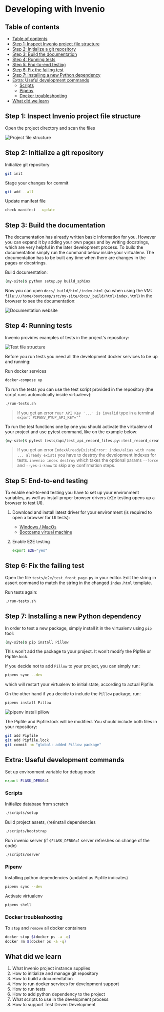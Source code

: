 # Developing with Invenio

## Table of contents

- [Table of contents](#table-of-contents)
- [Step 1: Inspect Invenio project file structure](#step-1-inspect-invenio-project-file-structure)
- [Step 2: Initialize a git repository](#step-2-initialize-a-git-repository)
- [Step 3: Build the documentation](#step-3-build-the-documentation)
- [Step 4: Running tests](#step-4-running-tests)
- [Step 5: End-to-end testing](#step-5-end-to-end-testing)
- [Step 6: Fix the failing test](#step-6-fix-the-failing-test)
- [Step 7: Installing a new Python dependency](#step-7-installing-a-new-python-dependency)
- [Extra: Useful development commands](#extra-useful-development-commands)
  - [Scripts](#scripts)
  - [Pipenv](#pipenv)
  - [Docker troubleshooting](#docker-troubleshooting)
- [What did we learn](#what-did-we-learn)

## Step 1: Inspect Invenio project file structure

Open the project directory and scan the files

![Project file structure](images/06-repo.png)

## Step 2: Initialize a git repository

Initialize git repository

```bash
git init
```

Stage your changes for commit

```bash
git add --all
```

Update manifest file

```bash
check-manifest --update
```

## Step 3: Build the documentation

The documentation has already written basic information for you. However you can expand it by adding your own pages and by writing docstrings, which are very helpful in the later development process. To build the documentation simply run the command below inside your virtualenv. The documentation has to be built any time when there are changes in the pages or docstrings.

Build documentation:

```bash
(my-site)$ python setup.py build_sphinx
```

Now you can open `docs/_build/html/index.html` (so when using the VM: `file:///home/bootcamp/src/my-site/docs/_build/html/index.html`) in the browser to see the documentation:

![Documentation website](images/06-documentation.png)

## Step 4: Running tests

Invenio provides examples of tests in the project's repository:

![Test file structure](images/06-tests.png)

Before you run tests you need all the development docker services to be up and running:

Run docker services

```bash
docker-compose up
```

To run the tests you can use the test script provided in the repository (the script runs automatically inside virtualenv):

```bash
./run-tests.sh
```

> If you get an error `Your API Key '...' is invalid` type in a terminal `export PIPENV_PYUP_API_KEY=""`

To run the test functions one by one you should activate the virtualenv of your project and use pytest command, like on the example below:

```bash
(my-site)$ pytest tests/api/test_api_record_files.py::test_record_creation
```

> If you get an error `IndexAlreadyExistsError: index/alias with name ... already exists` you have to destroy the development indexes for tests. `invenio index destroy` which takes the optional params `--force` and `--yes-i-know` to skip any confirmation steps.

## Step 5: End-to-end testing

To enable end-to-end testing you have to set up your environment variables, as well as install proper browser drivers (e2e testing opens up a browser to test UI).

1. Download and install latest driver for your environment (is required to open a browser for UI tests):
    - [Windows / MacOs](https://github.com/mozilla/geckodriver/releases)
    - [Bootcamp virtual machine](https://github.com/mozilla/geckodriver/releases/download/v0.24.0/geckodriver-v0.24.0-linux64.tar.gz)
2. Enable E2E testing

    ```bash
    export E2E="yes"
    ```

## Step 6: Fix the failing test

Open the file `tests/e2e/test_front_page.py` in your editor.
Edit the string in assert command to match the string in the changed `index.html` template.

Run tests again:

```bash
./run-tests.sh
```

## Step 7: Installing a new Python dependency

In order to test a new package, simply install it in the virtualenv using `pip` tool:

```bash
(my-site)$ pip install Pillow
```

This won't add the package to your project. It won't modify the Pipfile or Pipfile.lock.

If you decide not to add `Pillow` to your project, you can simply run:

```bash
pipenv sync --dev
```

which will restart your virtualenv to initial state, according to actual Pipfile.

On the other hand if you decide to include the `Pillow` package, run:

```bash
pipenv install Pillow
```

![pipenv install pillow](images/06-pipenv.png)

The Pipfile and Pipfile.lock will be modified. You should include both files in your repository:

```bash
git add Pipfile
git add Pipfile.lock
git commit -m "global: added Pillow package"
```

## Extra: Useful development commands

Set up environment variable for debug mode

```bash
export FLASK_DEBUG=1
```

### Scripts

Initialize database from scratch

```bash
./scripts/setup
```

Build project assets, (re)install dependencies

```bash
./scripts/bootstrap
```

Run invenio server (if `$FLASK_DEBUG=1` server refreshes on change of the code)

```bash
./scripts/server
```

### Pipenv

Installing python dependencies (updated as Pipfile indicates)

```bash
pipenv sync --dev
```

Activate virtualenv

```bash
pipenv shell
```

### Docker troubleshooting

To `stop` and `remove` all docker containers

```bash
docker stop $(docker ps -a -q)
docker rm $(docker ps -a -q)
```

## What did we learn

1. What Invenio project instance supplies
2. How to initialize and manage git repository
3. How to build a documentation
4. How to run docker services for development support
5. How to run tests
6. How to add python dependency to the project
7. What scripts to use in the development process
8. How to support Test Driven Development
